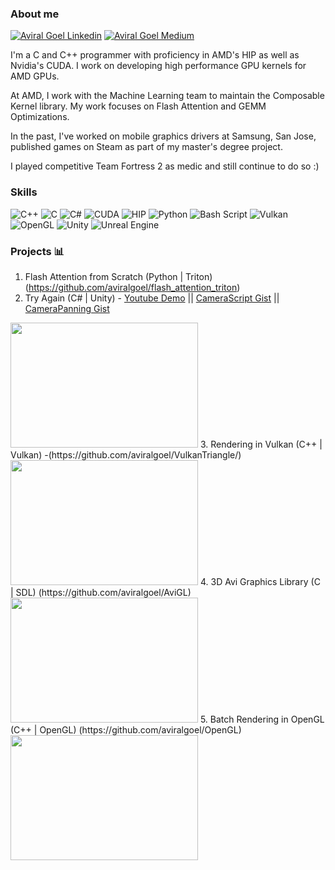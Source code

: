 <h3> About me </h3>
    
[![Aviral Goel Linkedin](https://img.shields.io/badge/LinkedIn-0077B5?style=for-the-badge&logo=linkedin&logoColor=white)](https://www.linkedin.com/in/goelaviral/) 
[![Aviral Goel Medium](https://img.shields.io/badge/Medium-000000?style=for-the-badge&logo=medium&logoColor=white)](https://medium.com/@goelaviral)

<!-- This is using base64 encoded image. If you have a small image, you can upload the base64 version of it :D https://www.base64-image.de/ -->

I'm a C and C++ programmer with proficiency in AMD's HIP as well as Nvidia's CUDA. I work on developing high performance GPU kernels for AMD GPUs.

At AMD, I work with the Machine Learning team to maintain the Composable Kernel library. My work focuses on Flash Attention and GEMM Optimizations. 

In the past, I've worked on mobile graphics drivers at Samsung, San Jose, published games on Steam as part of my master's degree project.

I played competitive Team Fortress 2 as medic and still continue to do so :)

### Skills
![C++](https://img.shields.io/badge/c++-%2300599C.svg?style=for-the-badge&logo=c%2B%2B&logoColor=white&logoSize=auto)
![C](https://img.shields.io/badge/c-%2300599C.svg?style=for-the-badge&logo=c&logoColor=white&logoSize=auto)
![C#](https://img.shields.io/badge/c%23-%23239120.svg?style=for-the-badge&logo=c-sharp&logoColor=white&logoSize=auto)
![CUDA](https://img.shields.io/badge/cuda-000000.svg?style=for-the-badge&logo=nVIDIA&logoColor=green&logoSize=auto)
![HIP](https://img.shields.io/badge/HIP-%23000000.svg?style=for-the-badge&logo=amd&logoColor=white&logoSize=auto)
![Python](https://img.shields.io/badge/python-3670A0?style=for-the-badge&logo=python&logoColor=ffdd54&logoSize=auto)
![Bash Script](https://img.shields.io/badge/bash_script-%23121011.svg?style=for-the-badge&logo=gnu-bash&logoColor=white&logoSize=auto)
![Vulkan](https://img.shields.io/badge/Vulkan-AC162C?style=for-the-badge&logo=vulkan&logoColor=white&logoSize=auto)
![OpenGL](https://img.shields.io/badge/OpenGL-%23FFFFFF.svg?style=for-the-badge&logo=opengl&logoSize=auto)
![Unity](https://img.shields.io/badge/unity-%23000000.svg?style=for-the-badge&logo=unity&logoColor=white&logoSize=auto)
![Unreal Engine](https://img.shields.io/badge/unrealengine-%23313131.svg?style=for-the-badge&logo=unrealengine&logoColor=white&logoSize=auto)


### Projects 📊
1. Flash Attention from Scratch (Python | Triton) (https://github.com/aviralgoel/flash_attention_triton)
2. Try Again (C# | Unity) - [Youtube Demo](https://www.youtube.com/watch?v=Id0R-IruQTw) || [CameraScript Gist](https://gist.github.com/aviralgoel/ba882a0843360acf5653a216b429b9a5) || [CameraPanning Gist](https://gist.github.com/aviralgoel/d6ee3b01aac6e7688672947f894bdcc5)
<img src="https://user-images.githubusercontent.com/5007364/206230432-6b358225-5d88-4c40-921d-ed872b6330f1.png" width="300" height="200" />
3. Rendering in Vulkan (C++ | Vulkan) -(https://github.com/aviralgoel/VulkanTriangle/)
<img src="https://github.com/aviralgoel/VulkanTriangle/blob/master/demos/final.gif" width="300" height="200" />
4. 3D Avi Graphics Library (C | SDL) (https://github.com/aviralgoel/AviGL)
<img src="https://github.com/aviralgoel/AviGL/blob/master/MyProject/progress/demo00.gif" width="300" height="200"  />
5. Batch Rendering in OpenGL (C++ | OpenGL) (https://github.com/aviralgoel/OpenGL)
<img src="https://github.com/aviralgoel/Avirals-Graphics-Library/blob/main/1664963919759.gif" width="300" height="200">













